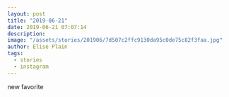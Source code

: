 ```yaml
---
layout: post
title: "2019-06-21"
date: 2019-06-21 07:07:14
description: 
image: "/assets/stories/201906/7d507c2ffc9130da95c0de75c82f3faa.jpg"
author: Elise Plain
tags: 
  - stories
  - instagram
---
```


new favorite
<p></p>
